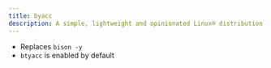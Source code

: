 ```yaml
---
title: byacc
description: A simple, lightweight and opinionated Linux® distribution based on musl libc and toybox
---
```


- Replaces `bison -y`
- `btyacc` is enabled by default
